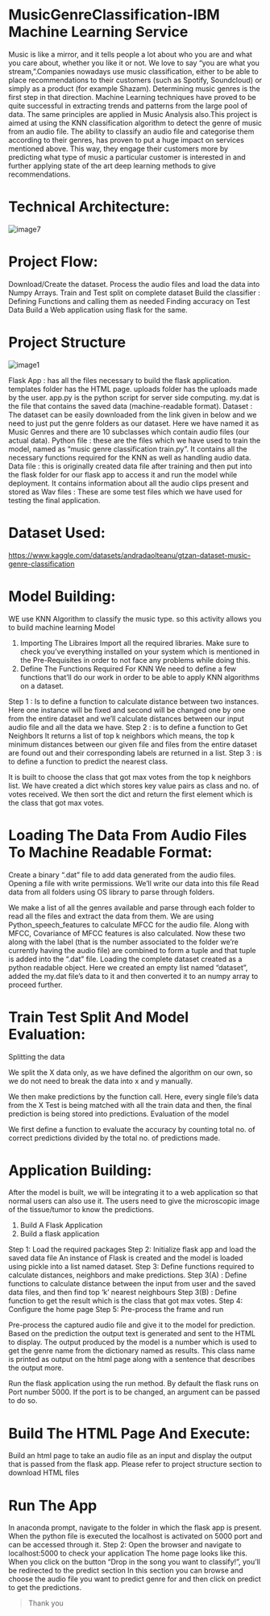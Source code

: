 # MusicGenreClassification-IBM Machine Learning Service
Music is like a mirror, and it tells people a lot about who you are and what you care about, whether you like it or not. We love to say “you are what you stream,”.Companies nowadays use music classification, either to be able to place recommendations to their customers (such as Spotify, Soundcloud) or simply as a product (for example Shazam). Determining music genres is the first step in that direction. Machine Learning techniques have proved to be quite successful in extracting trends and patterns from the large pool of data. The same principles are applied in Music Analysis also.This project is aimed at using the KNN classification algorithm to detect the genre of music from an audio file. The ability to classify an audio file and categorise them according to their genres, has proven to put a huge impact on services mentioned above. This way, they engage their customers more by predicting what type of music a particular customer is interested in and further applying state of the art deep learning methods to give recommendations.
# Technical Architecture:
![image7](https://github.com/mdaliuddinhyder04/MusicGenreClassification/assets/106607934/8693f523-168e-4828-bca5-38d5c60f97b4)
# Project Flow:
Download/Create the dataset.
Process the audio files and load the data into Numpy Arrays.
Train and Test split on complete dataset
Build the classifier : Defining Functions and calling them as needed
Finding accuracy on Test Data 
Build a Web application using flask for the same.
# Project Structure
![image1](https://github.com/mdaliuddinhyder04/MusicGenreClassification/assets/106607934/a17715ce-be95-42f2-acab-24d83bfc6b77)

Flask App : has all the files necessary to build the flask application. 
templates folder has the HTML page.
uploads folder has the uploads made by the user.
app.py is the python script for server side computing.
my.dat is the file that contains the saved data (machine-readable format).
Dataset :  The dataset can be easily downloaded from the link given in below and we need to just put the genre folders as our dataset. Here we have named it as Music Genres and there are 10 subclasses which contain audio files (our actual data).
Python file : these are the files which we have used to train the model, named as “music genre classification train.py”. It contains all the necessary functions required for the KNN as well as handling audio data.
Data file :  this is originally created data file after training and then put into the flask folder for our flask app to access it and run the model while deployment. It contains information about all the audio clips present and stored as 
Wav files : These are some test files which we have used for testing the final application.
# Dataset Used:
https://www.kaggle.com/datasets/andradaolteanu/gtzan-dataset-music-genre-classification
# Model Building:
WE use  KNN Algorithm to classify the music type. so this activity allows you to build machine learning Model
1. Importing The Libraires
   Import all the required libraries. Make sure to check you’ve everything installed on your system which is mentioned in the Pre-Requisites in order to not face any problems while doing this.
2. Define The Functions Required For KNN
   We need to define a few functions that’ll do our work in order to be able to apply  KNN algorithms on a dataset.

Step 1 :  Is to define a function to calculate distance between two instances.
Here one instance will be fixed and second will be changed one by one from the entire dataset and we’ll calculate distances between our input audio file and all the data we have.
Step 2 : is to define a function to Get Neighbors 
It returns a list of top k neighbors which means, the top k minimum distances between our given file and  files from the entire dataset are found out and their corresponding labels are returned in a list.
Step 3 : is to define a function to predict the nearest class.

It is built to choose the class that got max votes from the top k neighbors list.
We have created a dict which stores key value pairs as class and no. of votes received. We then sort the dict and return the first element which is the class that got max votes.
# Loading The Data From Audio Files To Machine Readable Format:
Create a binary “.dat” file to add data generated from the audio files.
Opening a file with write permissions. We’ll write our data into this file
Read data from all folders using OS library to parse through folders.

We make a list of all the genres available and parse through each folder to read all the files and extract the data from them. 
We are using Python_speech_features to calculate MFCC for the audio file. Along with MFCC, Covariance of MFCC features is also calculated. 
Now these two along with the label (that is the number associated to the folder we’re currently having the audio file) are combined to form a tuple and that tuple is added into the “.dat” file.
Loading the complete dataset created as a python readable object.
Here we created an empty list named “dataset”, added the my.dat file’s data to it and then converted it to an numpy array to proceed further.
# Train Test Split And Model Evaluation:
Splitting the data

We split the X data only, as we have defined the algorithm on our own, so we do not need to break the data into x and y manually.

We then make predictions by the function call.
Here, every single file’s data from the X Test is being matched with all the train data and then, the final prediction is being stored into predictions.
 Evaluation of the model

We first define a function to evaluate the accuracy by counting total no. of correct predictions divided by the total no. of predictions made.
# Application Building:
After the model is built, we will be integrating it to a web application so that normal users can also use it. The users need to give the microscopic image of the tissue/tumor to know the predictions.
1. Build A Flask Application
2. Build a flask application

Step 1: Load the required packages
Step 2: Initialize flask app and load the saved data file
An instance of Flask is created and the model is loaded using pickle into a list named dataset.
Step 3: Define functions required to calculate distances, neighbors and make predictions.
Step 3(A) :  Define functions to calculate distance between the input from user and the saved data files, and then find top ‘k’ nearest neighbours
Step 3(B) :  Define function to get the result which is the class that got max votes.
Step 4: Configure the home page
Step 5: Pre-process the frame and run

Pre-process the captured audio file and give it to the model for prediction. Based on the prediction the output text is generated and sent to the HTML to display.
The output produced by the model is a number which is used to get the genre name from the dictionary named as results. This class name is printed as output on the html page along with a sentence that describes the output more.

Run the flask application using the run method. By default the flask runs on Port number 5000. If the port is to be changed, an argument can be passed to do so.
# Build The HTML Page And Execute:
Build an html page to take an audio file as an input and display the output that is passed from the flask app.
Please refer to project structure section to download HTML files
# Run The App
In anaconda prompt, navigate to the folder in which the flask app is present. When the python file is executed the localhost is activated on 5000 port and can be accessed through it.
Step 2: Open the browser and navigate to localhost:5000 to check your application
The home page looks like this. When you click on the button “Drop in the song you want to classify!”, you’ll be redirected to the predict section
In this section you can browse and choose the audio file you want to predict genre for and then click on predict to get the predictions.

> Thank you
